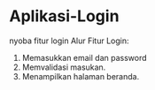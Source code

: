# Aplikasi-Login
nyoba fitur login
Alur Fitur Login:
1. Memasukkan email dan password
2. Memvalidasi masukan.
3. Menampilkan halaman beranda.

